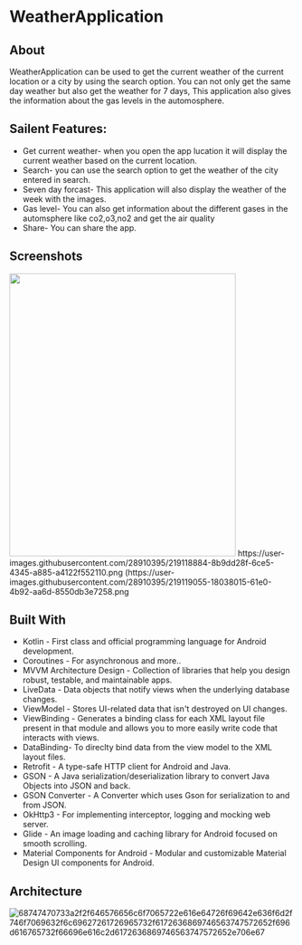 # WeatherApplication


## About
WeatherApplication can be used to get the current weather of the current location or a city by using the search option. You can not only get the same day weather but also get the weather for 7 days,
This application also gives the information about the gas levels in the automosphere.

## Sailent Features:
- Get current weather- when you open the app lucation it will display the current weather based on the current location.
- Search- you can use the search option to get the weather of the city entered in search.
- Seven day forcast- This application will also display the weather of the week with the images.
- Gas level- You can also get information about the different gases in the automsphere like co2,o3,no2 and get the air quality
- Share- You can share the app.

 ## Screenshots
 <img width=400 height=500 src=https://github.com/sindhura0808/WeatherApplication/issues/1#issuecomment-1431813666> 
 https://user-images.githubusercontent.com/28910395/219118884-8b9dd28f-6ce5-4345-a885-a4122f552110.png
 (https://user-images.githubusercontent.com/28910395/219119055-18038015-61e0-4b92-aa6d-8550db3e7258.png


## Built With
- Kotlin - First class and official programming language for Android development.
- Coroutines - For asynchronous and more..
- MVVM Architecture Design - Collection of libraries that help you design robust, testable, and maintainable apps.
- LiveData - Data objects that notify views when the underlying database changes.
- ViewModel - Stores UI-related data that isn't destroyed on UI changes.
- ViewBinding - Generates a binding class for each XML layout file present in that module and allows you to more easily write code that interacts with views.
- DataBinding- To direclty bind data from the view model to the XML layout files.
- Retrofit - A type-safe HTTP client for Android and Java.
- GSON - A Java serialization/deserialization library to convert Java Objects into JSON and back.
- GSON Converter - A Converter which uses Gson for serialization to and from JSON.
- OkHttp3 - For implementing interceptor, logging and mocking web server.
- Glide - An image loading and caching library for Android focused on smooth scrolling.
- Material Components for Android - Modular and customizable Material Design UI components for Android.


 ## Architecture
 ![68747470733a2f2f646576656c6f7065722e616e64726f69642e636f6d2f746f7069632f6c69627261726965732f6172636869746563747572652f696d616765732f66696e616c2d6172636869746563747572652e706e67](https://user-images.githubusercontent.com/28910395/184237640-55123f7d-fe2f-49e7-9adf-d5c8bbdfe82d.png)
